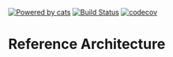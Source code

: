 [![Powered by cats](https://img.shields.io/badge/powered%20by-cats-blue.svg)](https://github.com/typelevel/cats)
[![Build Status][build-badge]][build-link]
[![codecov][coverage-badge]][coverage-link]


# Reference Architecture




[build-link]: https://travis-ci.com/GiovannySissa/ref-arch
[build-badge]: https://travis-ci.com/GiovannySissa/ref-arch.svg?token=g45GNcZ5zCXjLQv1yN8y&branch=develop
[coverage-badge]:https://codecov.io/gh/GiovannySissa/ref-arch/branch/develop/graph/badge.svg?token=eh1NDh32if 
[coverage-link]:https://codecov.io/gh/GiovannySissa/ref-arch